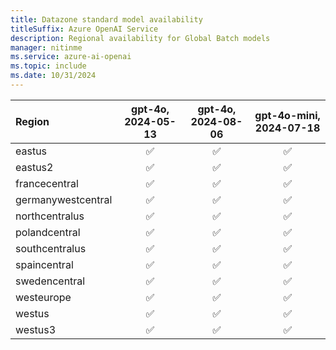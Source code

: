 ```yaml
---
title: Datazone standard model availability
titleSuffix: Azure OpenAI Service
description: Regional availability for Global Batch models
manager: nitinme
ms.service: azure-ai-openai
ms.topic: include
ms.date: 10/31/2024
---
```


| **Region**     | **gpt-4o**, **2024-05-13**   | **gpt-4o**, **2024-08-06**   | **gpt-4o-mini**, **2024-07-18**   |
|:-------------------|:--------------------------:|:--------------------------:|:-------------------------------:|
| eastus             | ✅                       | ✅                       | ✅                            |
| eastus2            | ✅                       | ✅                       | ✅                            |
| francecentral      | ✅                       | ✅                       | ✅                            |
| germanywestcentral | ✅                       | ✅                       | ✅                            |
| northcentralus     | ✅                       | ✅                       | ✅                            |
| polandcentral      | ✅                       | ✅                       | ✅                            |
| southcentralus     | ✅                       | ✅                       | ✅                            |
| spaincentral       | ✅                       | ✅                       | ✅                            |
| swedencentral      | ✅                       | ✅                       | ✅                            |
| westeurope         | ✅                       | ✅                       | ✅                            |
| westus             | ✅                       | ✅                       | ✅                            |
| westus3            | ✅                       | ✅                       | ✅                            |
